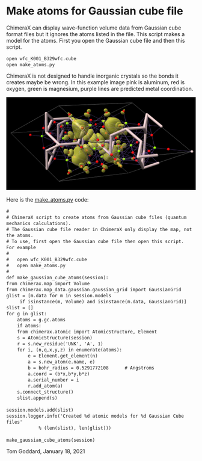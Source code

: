 # Make atoms for Gaussian cube file

ChimeraX can display wave-function volume data from Gaussian cube format files but it
ignores the atoms listed in the file.  This script makes a model for the atoms.
First you open the Gaussian cube file and then this script.

    open wfc_K001_B329wfc.cube
    open make_atoms.py

ChimeraX is not designed to handle inorganic crystals so the bonds it creates
maybe be wrong.  In this example image pink is aluminum, red is oxygen, green is
magnesium, purple lines are predicted metal coordination.

<img src="wfc_K001_B329wfc.jpg">

Here is the [make_atoms.py](make_atoms.py) code:

    #
    # ChimeraX script to create atoms from Gaussian cube files (quantum mechanics calculations).
    # The Gaussian cube file reader in ChimeraX only display the map, not the atoms.
    # To use, first open the Gaussian cube file then open this script.  For example
    #
    #   open wfc_K001_B329wfc.cube
    #   open make_atoms.py
    #
    def make_gaussian_cube_atoms(session):
	from chimerax.map import Volume
	from chimerax.map_data.gaussian.gaussian_grid import GaussianGrid
	glist = [m.data for m in session.models
		 if isinstance(m, Volume) and isinstance(m.data, GaussianGrid)]
	slist = []
	for g in glist:
	    atoms = g.gc.atoms
	    if atoms:
		from chimerax.atomic import AtomicStructure, Element
		s = AtomicStructure(session)
		r = s.new_residue('UNK', 'A', 1)
		for i, (n,q,x,y,z) in enumerate(atoms):
		    e = Element.get_element(n)
		    a = s.new_atom(e.name, e)
		    b = bohr_radius = 0.5291772108      # Angstroms
		    a.coord = (b*x,b*y,b*z)
		    a.serial_number = i
		    r.add_atom(a)
		s.connect_structure()
		slist.append(s)

	session.models.add(slist)
	session.logger.info('Created %d atomic models for %d Gaussian Cube files'
			    % (len(slist), len(glist)))

    make_gaussian_cube_atoms(session)


Tom Goddard, January 18, 2021
